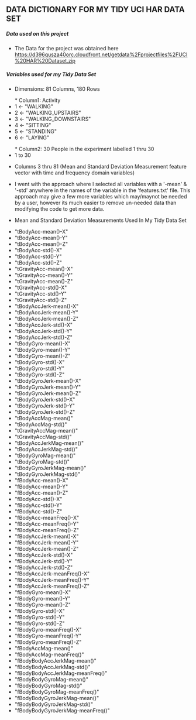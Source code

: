 ## DATA DICTIONARY FOR MY TIDY UCI HAR DATA SET 

##### Data used on this project

* The Data for the project was obtained here https://d396qusza40orc.cloudfront.net/getdata%2Fprojectfiles%2FUCI%20HAR%20Dataset.zip 

##### Variables used for my Tidy Data Set
* Dimensions: 81 Columns, 180 Rows
<ul>
* Column1: Activity</br>
<li>1 <- "WALKING"</li>
<li>2 <- "WALKING_UPSTAIRS"</li> 
<li>3 <- "WALKING_DOWNSTAIRS"</li>
<li>4 <- "SITTING"</li> 
<li>5 <- "STANDING"</li> 
<li>6 <- "LAYING"</li> 
</ul>

<ul>
* Column2: 30 People in the experiment labelled 1 thru 30</br>
<li>1 to 30 </li>
</ul>

* Columns 3 thru 81 (Mean and Standard Deviation Measurement feature vector with time and frequency domain variables)

* I went with the approach where I selected all variables with a '-mean' & '-std' anywhere in the names of the variable in the 'features.txt' file. This approach may give a few more variables which may/maynot be needed by a user, however its much easier to remove un-needed  data than modifying the code to get more data.

* Mean and Standard Deviation Measurements Used In My Tidy Data Set
<ul>
<li> "tBodyAcc-mean()-X" </li>
<li>"tBodyAcc-mean()-Y" </li>
<li> "tBodyAcc-mean()-Z" </li>
<li> "tBodyAcc-std()-X"  </li>             
<li> "tBodyAcc-std()-Y" </li>
<li> "tBodyAcc-std()-Z" </li>
<li> "tGravityAcc-mean()-X" </li>
<li> "tGravityAcc-mean()-Y" </li>
<li> "tGravityAcc-mean()-Z" </li>
<li> "tGravityAcc-std()-X" </li>
<li> "tGravityAcc-std()-Y"  </li>
<li> "tGravityAcc-std()-Z"   </li>         
<li> "tBodyAccJerk-mean()-X"  </li>
<li> "tBodyAccJerk-mean()-Y"  </li>
<li> "tBodyAccJerk-mean()-Z" </li>
<li> "tBodyAccJerk-std()-X"   </li>        
<li> "tBodyAccJerk-std()-Y"  </li>
<li> "tBodyAccJerk-std()-Z" </li>
<li> "tBodyGyro-mean()-X"  </li>
<li> "tBodyGyro-mean()-Y"  </li>           
<li> "tBodyGyro-mean()-Z" </li>
<li> "tBodyGyro-std()-X"  </li>
<li> "tBodyGyro-std()-Y"  </li>   
<li> "tBodyGyro-std()-Z"  </li>            
<li> "tBodyGyroJerk-mean()-X" </li>
<li> "tBodyGyroJerk-mean()-Y"  </li>
<li> "tBodyGyroJerk-mean()-Z" </li>
<li> "tBodyGyroJerk-std()-X"   </li>       
<li> "tBodyGyroJerk-std()-Y"  </li>
<li> "tBodyGyroJerk-std()-Z" </li> 
<li> "tBodyAccMag-mean()"  </li>   
<li> "tBodyAccMag-std()"  </li>            
<li> "tGravityAccMag-mean()"</li>
<li> "tGravityAccMag-std()"  </li> 
<li> "tBodyAccJerkMag-mean()"  </li>
<li> "tBodyAccJerkMag-std()"  </li>        
<li> "tBodyGyroMag-mean()" </li>    
<li> "tBodyGyroMag-std()"  </li>  
<li> "tBodyGyroJerkMag-mean()"  </li>
<li> "tBodyGyroJerkMag-std()"   </li>      
<li> "fBodyAcc-mean()-X"    </li> 
<li> "fBodyAcc-mean()-Y"  </li> 
<li> "fBodyAcc-mean()-Z" </li>  
<li> "fBodyAcc-std()-X"  </li>             
<li> "fBodyAcc-std()-Y"  </li> 
<li> "fBodyAcc-std()-Z"  </li>  
<li> "fBodyAcc-meanFreq()-X" </li>
<li> "fBodyAcc-meanFreq()-Y" </li>         
<li> "fBodyAcc-meanFreq()-Z" </li>
<li> "fBodyAccJerk-mean()-X" </li> 
<li> "fBodyAccJerk-mean()-Y" </li>
<li> "fBodyAccJerk-mean()-Z" </li>         
<li> "fBodyAccJerk-std()-X"  </li>
<li> "fBodyAccJerk-std()-Y"  </li> 
<li> "fBodyAccJerk-std()-Z"  </li>  
<li> "fBodyAccJerk-meanFreq()-X"   </li>   
<li> "fBodyAccJerk-meanFreq()-Y" </li>
<li> "fBodyAccJerk-meanFreq()-Z" </li>
<li> "fBodyGyro-mean()-X"  </li>      
<li> "fBodyGyro-mean()-Y" </li>            
<li> "fBodyGyro-mean()-Z" </li>     
<li> "fBodyGyro-std()-X" </li>      
<li> "fBodyGyro-std()-Y" </li>     
<li> "fBodyGyro-std()-Z" </li>             
<li> "fBodyGyro-meanFreq()-X"  </li>
<li> "fBodyGyro-meanFreq()-Y" </li> 
<li> "fBodyGyro-meanFreq()-Z" </li>   
<li>"fBodyAccMag-mean()" </li>     
<li>"fBodyAccMag-meanFreq()"  </li> 
<li> "fBodyBodyAccJerkMag-mean()" </li>
<li> "fBodyBodyAccJerkMag-std()"</li>     
<li> "fBodyBodyAccJerkMag-meanFreq()"</li>
<li>"fBodyBodyGyroMag-mean()"</li>     
<li>"fBodyBodyGyroMag-std()" </li>    
<li>"fBodyBodyGyroMag-meanFreq()" </li>  
<li>"fBodyBodyGyroJerkMag-mean()"</li>
<li>"fBodyBodyGyroJerkMag-std()" </li> 
<li>"fBodyBodyGyroJerkMag-meanFreq()"</li>
</ul>